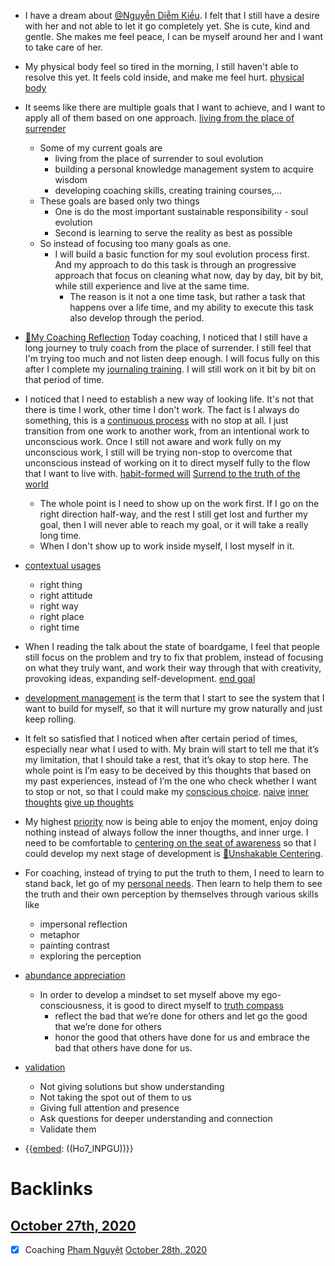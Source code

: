 - I have a dream about [@Nguyễn Diễm Kiều](<@Nguyễn Diễm Kiều.md>). I felt that I still have a desire with her and not able to let it go completely yet. She is cute, kind and gentle. She makes me feel peace, I can be myself around her and I want to take care of her. 
- My physical body feel so tired in the morning, I still haven't able to resolve this yet. It feels cold inside, and make me feel hurt. [physical body](<physical body.md>)
- It seems like there are multiple goals that I want to achieve, and I want to apply all of them based on one approach. [living from the place of surrender](<living from the place of surrender.md>)
    - Some of my current goals are
        - living from the place of surrender to soul evolution
        - building a personal knowledge management system to acquire wisdom
        - developing coaching skills, creating training courses,...
    - These goals are based only two things
        - One is do the most important sustainable responsibility - soul evolution
        - Second is learning to serve the reality as best as possible
    - So instead of focusing too many goals as one.
        - I will build a basic function for my soul evolution process first. And my approach to do this task is through an progressive approach that focus on cleaning what now, day by day, bit by bit, while still experience and live at the same time. 
            - The reason is it not a one time task, but rather a task that happens over a life time, and my ability to execute this task also develop through the period.
- [🌱My Coaching Reflection](<🌱My Coaching Reflection.md>) Today coaching, I noticed that I still have a long journey to truly coach from the place of surrender. I still feel that I'm trying too much and not listen deep enough. I will focus fully on this after I complete my [journaling training](<journaling training.md>). I will still work on it bit by bit on that period of time.

- I noticed that I need to establish a new way of looking life. It's not that there is time I work, other time I don't work. The fact is I always do something, this is a [continuous process](<continuous process.md>) with no stop at all. I just transition from one work to another work, from an intentional work to unconscious work. Once I still not aware and work fully on my unconscious work, I still will be trying non-stop to overcome that unconscious instead of working on it to direct myself fully to the flow that I want to live with. [habit-formed will](<habit-formed will.md>) [Surrend to the truth of the world](<Surrend to the truth of the world.md>)
    - The whole point is I need to show up on the work first. If I go on the right direction half-way, and the rest I still get lost and further my goal, then I will never able to reach my goal, or it will take a really long time. 
    - When I don't show up to work inside myself, I lost myself in it.
- [contextual usages](<contextual usages.md>)
    - right thing
    - right attitude
    - right way
    - right place
    - right time
- When I reading the talk about the state of boardgame, I feel that people still focus on the problem and try to fix that problem, instead of focusing on what they truly want, and work their way through that with creativity, provoking ideas, expanding self-development. [end goal](<end goal.md>) 
- [development management](<development management.md>) is the term that I start to see the system that I want to build for myself, so that it will nurture my grow naturally and just keep rolling.
- It felt so satisfied that I noticed when after certain period of times, especially near what I used to with. My brain will start to tell me that it’s my limitation, that I should take a rest, that it’s okay to stop here. The whole point is I’m easy to be deceived by this thoughts that based on my past experiences, instead of I’m the one who check whether I want to stop or not, so that I could make my [conscious choice](<conscious choice.md>). [naive](<naive.md>) [inner thoughts](<inner thoughts.md>) [give up thoughts](<give up thoughts.md>)
- My highest [priority](<priority.md>) now is being able to enjoy the moment, enjoy doing nothing instead of always follow the inner thougths, and inner urge. I need to be comfortable to [centering on the seat of awareness](<centering on the seat of awareness.md>) so that I could develop my next stage of development is [🌱Unshakable Centering](<🌱Unshakable Centering.md>).
- For coaching, instead of trying to put the truth to them, I need to learn to stand back, let go of my [personal needs](<personal needs.md>). Then learn to help them to see the truth and their own perception by themselves through various skills like
    - impersonal reflection
    - metaphor
    - painting contrast
    - exploring the perception
- [abundance appreciation](<abundance appreciation.md>) 
    - In order to develop a mindset to set myself above my ego-consciousness, it is good to direct myself to [truth compass](<truth compass.md>)
        - reflect the bad that we’re done for others and let go the good that we’re done for others 
        - honor the good that others have done for us and embrace the bad that others have done for us.
- [validation](<validation.md>)
    - Not giving solutions but show understanding
    - Not taking the spot out of them to us
    - Giving full attention and presence
    - Ask questions for deeper understanding and connection
    - Validate them
- {{[embed](<embed.md>): ((Ho7_lNPGU))}}

# Backlinks
## [October 27th, 2020](<October 27th, 2020.md>)
- [x] Coaching [Phạm Nguyệt](<Phạm Nguyệt.md>) [October 28th, 2020](<October 28th, 2020.md>)

